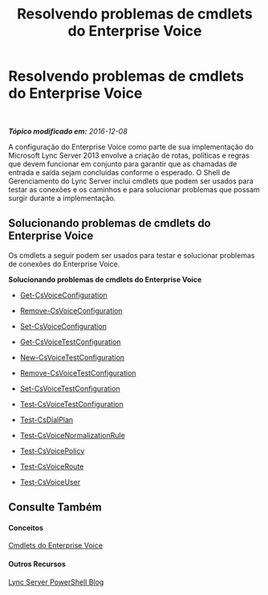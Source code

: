 ﻿---
title: Resolvendo problemas de cmdlets do Enterprise Voice
TOCTitle: Resolvendo problemas de cmdlets do Enterprise Voice
ms:assetid: 28ec32d2-6d1e-40e6-b2a8-065803288e8b
ms:mtpsurl: https://technet.microsoft.com/pt-br/library/Gg415638(v=OCS.15)
ms:contentKeyID: 49306199
ms.date: 12/10/2016
mtps_version: v=OCS.15
ms.translationtype: HT
---

# Resolvendo problemas de cmdlets do Enterprise Voice

 

_**Tópico modificado em:** 2016-12-08_

A configuração do Enterprise Voice como parte de sua implementação do Microsoft Lync Server 2013 envolve a criação de rotas, políticas e regras que devem funcionar em conjunto para garantir que as chamadas de entrada e saída sejam concluídas conforme o esperado. O Shell de Gerenciamento do Lync Server inclui cmdlets que podem ser usados para testar as conexões e os caminhos e para solucionar problemas que possam surgir durante a implementação.

## Solucionando problemas de cmdlets do Enterprise Voice

Os cmdlets a seguir podem ser usados para testar e solucionar problemas de conexões do Enterprise Voice.

**Solucionando problemas de cmdlets do Enterprise Voice**

  -   
    [Get-CsVoiceConfiguration](get-csvoiceconfiguration.md)

  -   
    [Remove-CsVoiceConfiguration](remove-csvoiceconfiguration.md)

  -   
    [Set-CsVoiceConfiguration](set-csvoiceconfiguration.md)

  -   
    [Get-CsVoiceTestConfiguration](get-csvoicetestconfiguration.md)

  -   
    [New-CsVoiceTestConfiguration](new-csvoicetestconfiguration.md)

  -   
    [Remove-CsVoiceTestConfiguration](remove-csvoicetestconfiguration.md)

  -   
    [Set-CsVoiceTestConfiguration](set-csvoicetestconfiguration.md)

  -   
    [Test-CsVoiceTestConfiguration](test-csvoicetestconfiguration.md)

  -   
    [Test-CsDialPlan](test-csdialplan.md)

  -   
    [Test-CsVoiceNormalizationRule](test-csvoicenormalizationrule.md)

  -   
    [Test-CsVoicePolicy](test-csvoicepolicy.md)

  -   
    [Test-CsVoiceRoute](test-csvoiceroute.md)

  -   
    [Test-CsVoiceUser](test-csvoiceuser.md)

## Consulte Também

#### Conceitos

[Cmdlets do Enterprise Voice](lync-server-2013-enterprise-voice-cmdlets.md)  

#### Outros Recursos

[Lync Server PowerShell Blog](http://go.microsoft.com/fwlink/?linkid=203150%26clcid=0x416)

